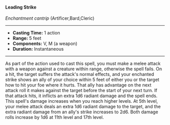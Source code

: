 #### Leading Strike
*Enchantment cantrip* (Artificer,Bard,Cleric)
___
- **Casting Time:** 1 action
- **Range:** 5 feet
- **Components:** V, M (a weapon)
- **Duration:** Instantaneous
---
As part of the action used to cast this spell, you
must make a melee attack with a weapon against a
creature within range, otherwise the spell fails. On a
hit, the target suffers the attack's normal effects,
and your enchanted strike shows an ally of your
choice within 5 feet of either you or the target how
to hit your foe where it hurts. That ally has
advantage on the next attack roll it makes against
the target before the start of your next turn. If that
attack hits, it inflicts an extra 1d6 radiant damage
and the spell ends.
This spell's damage increases when you reach
higher levels. At 5th level, your melee attack deals
an extra 1d6 radiant damage to the target, and the
extra radiant damage from an ally's strike increases
to 2d6. Both damage rolls increase by 1d6 at 11th
level and 17th level.
